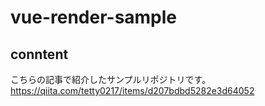 # vue-render-sample

## conntent
こちらの記事で紹介したサンプルリポジトリです。
https://qiita.com/tetty0217/items/d207bdbd5282e3d64052

